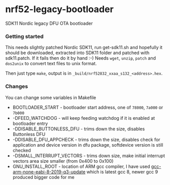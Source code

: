 # nrf52-legacy-bootloader

SDK11 Nordic legacy DFU OTA bootloader

### Getting started

This needs slightly patched Nordic SDK11, run get-sdk11.sh and hopefully it should be downloaded, extracted into SDK11 folder and patched with sdk11.patch. If it fails then do it by hand :-) Needs `wget`, `unzip`, `patch` and `dos2unix` to convert text files to unix format.

Then just type `make`, output is in `_build/nrf52832_xxaa_s132_<address>.hex`.

### Changes

You can change some variables in Makefile

- BOOTLOADER_START - bootloader start address, one of `78000`, `7a000` or `7b000`
- -DFEED_WATCHDOG - will keep feeding watchdog if it is enabled at bootloader entry
- -DDISABLE_BUTTONLESS_DFU - trims down the size, disables Buttonless DFU
- -DDISABLE_DFU_APPCHECK - trims down the size, disables check for application and device version in dfu package, softdevice version is still checked
- -DSMALL_INTERRUPT_VECTORS - trims down size, make initial interrupt vectors area size smaller (from 0x400 to 0x100)
- GNU_INSTALL_ROOT - location of ARM gcc compiler, I have used [gcc-arm-none-eabi-8-2019-q3-update](https://developer.arm.com/tools-and-software/open-source-software/developer-tools/gnu-toolchain/gnu-rm/downloads/8-2019q3-update) which is latest gcc 8, newer gcc 9 produced bigger code for me
